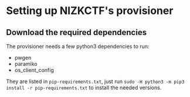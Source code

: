 # Setting up NIZKCTF's provisioner


## Download the required dependencies

The provisioner needs a few python3 dependencies to run:
* pwgen
* paramiko
* os_client_config

They are listed in `pip-requirements.txt`, just run `sudo -H python3 -m pip3 install -r pip-requirements.txt` to install the needed versions.


